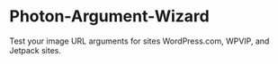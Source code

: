 # Photon-Argument-Wizard
Test your image URL arguments for sites WordPress.com, WPVIP, and Jetpack sites.
